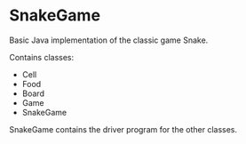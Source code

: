 # SnakeGame
Basic Java implementation of the classic game Snake.

Contains classes: 
   - Cell 
   - Food
   - Board
   - Game
   - SnakeGame 

SnakeGame contains the driver program for the other classes.
